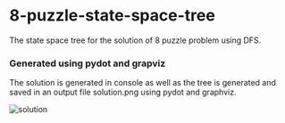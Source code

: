 # 8-puzzle-state-space-tree
The state space tree for the solution of 8 puzzle problem using DFS.

### Generated using pydot and grapviz
The solution is generated in console as well as the tree is generated and saved in an output file solution.png using pydot and graphviz.

![solution](https://user-images.githubusercontent.com/25257703/48562325-1117e400-e91a-11e8-8af6-8a27f736ebb3.png)

